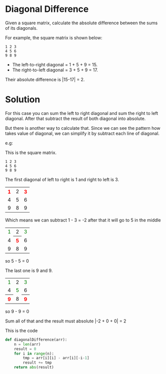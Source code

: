 # Diagonal Difference
Given a square matrix, calculate the absolute difference between the sums of its diagonals.

For example, the square matrix  is shown below:
```
1 2 3 
4 5 6 
9 8 9 
```

<ul>
<li>The left-to-right diagonal = 1 + 5 + 9 = 15.
<li>The right-to-left diagonal = 3 + 5 + 9 = 17.
</ul>
Their absolute difference is |15-17| = 2.

# Solution
For this case you can sum the left to right diagonal and sum the right to left diagonal. After that subtract the result of both diagonal into absolute.

But there is another way to calculate that. Since we can see the pattern how takes value of diagonal, we can simplify it by subtract each line of diagonal. 

e.g:

This is the square matrix.
```
1 2 3 
4 5 6 
9 8 9 
```

The first diagonal of left to right is 1 and right to left is 3. 
<table>
  <tr>
    <th style="color:red">1</th>
    <td>2</td>
    <th style="color:red">3</th>
  </tr>
  <tr>
    <td>4</td>
    <td>5</td>
    <td>6</td>
  </tr>
  <tr>
    <td>9</td>
    <td>8</td>
    <td>9</td>
  </tr>
</table>

Which means we can subtract 1 - 3 = -2
after that it will go to 5 in the middle

<table>
  <tr>
    <td style="color:green">1</td>
    <td>2</td>
    <td style="color:green">3</td>
  </tr>
  <tr>
    <td>4</td>
    <th style="color:red">5</th>
    <td>6</td>
  </tr>
  <tr>
    <td>9</td>
    <td>8</td>
    <td>9</td>
  </tr>
</table>

so 5 - 5 = 0

The last one is 9 and 9.
<table>
  <tr>
    <td style="color:green">1</td>
    <td>2</td>
    <td style="color:green">3</td>
  </tr>
  <tr>
    <td>4</td>
    <td style="color:green">5</td>
    <td>6</td>
  </tr>
  <tr>
    <th style="color:red">9</th>
    <td>8</td>
    <th style="color:red">9</th>
  </tr>
</table>

so 9 - 9 = 0

Sum all of that and the result must absolute
|-2 + 0 + 0| = 2  

This is the code
```python
def diagonalDifference(arr):
    n = len(arr)
    result = 0
    for i in range(n):
        tmp = arr[i][i] - arr[i][-i-1]
        result += tmp
    return abs(result)
```


